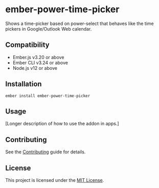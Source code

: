 ember-power-time-picker
==============================================================================

Shows a time-picker based on power-select that behaves like the time pickers
in Google/Outlook Web calendar.


Compatibility
------------------------------------------------------------------------------

* Ember.js v3.20 or above
* Ember CLI v3.24 or above
* Node.js v12 or above


Installation
------------------------------------------------------------------------------

```
ember install ember-power-time-picker
```


Usage
------------------------------------------------------------------------------

[Longer description of how to use the addon in apps.]


Contributing
------------------------------------------------------------------------------

See the [Contributing](CONTRIBUTING.md) guide for details.


License
------------------------------------------------------------------------------

This project is licensed under the [MIT License](LICENSE.md).
